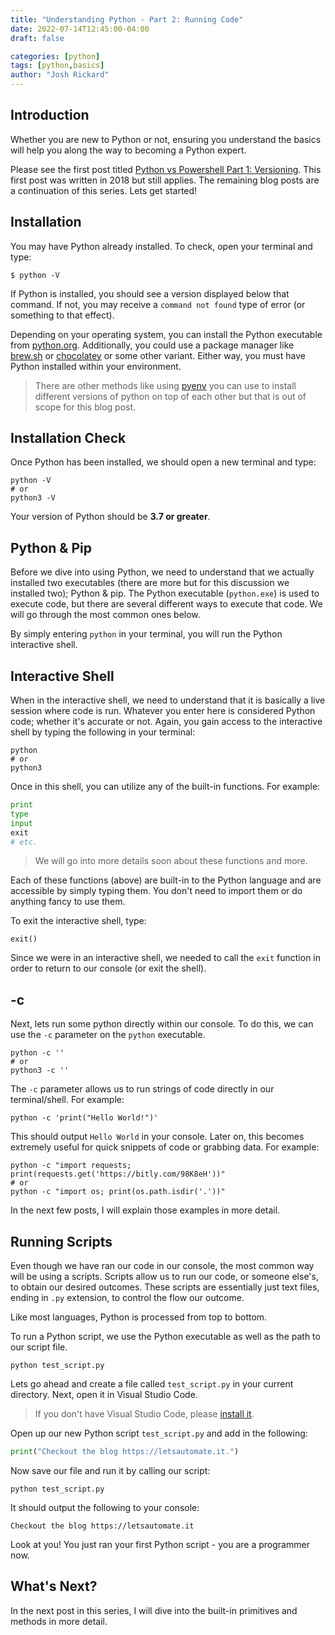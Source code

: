 ```yaml
---
title: "Understanding Python - Part 2: Running Code"
date: 2022-07-14T12:45:00-04:00
draft: false

categories: [python]
tags: [python,basics]
author: "Josh Rickard"
---
```


## Introduction

Whether you are new to Python or not, ensuring you understand the basics will help you along the way to becoming a Python expert.

Please see the first post titled [Python vs Powershell Part 1: Versioning](). This first post was written in 2018 but still applies. The remaining blog posts are a continuation of this series. Lets get started!

## Installation

You may have Python already installed. To check, open your terminal and type:

```console
$ python -V
```

If Python is installed, you should see a version displayed below that command. If not, you may receive a `command not found` type of error (or something to that effect).

Depending on your operating system, you can install the Python executable from [python.org](https://python.org). Additionally, you could use a package manager like [brew.sh](https://brew.sh) or [chocolatey](https://chocolately.org) or some other variant. Either way, you must have Python installed within your environment.

> There are other methods like using [pyenv](https://realpython.com/intro-to-pyenv/) you can use to install different versions of python on top of each other but that is out of scope for this blog post.

## Installation Check

Once Python has been installed, we should open a new terminal and type:

```console
python -V
# or 
python3 -V
```

Your version of Python should be **3.7 or greater**.

## Python & Pip

Before we dive into using Python, we need to understand that we actually installed two executables (there are more but for this discussion we installed two); Python & pip. The Python executable (`python.exe`) is used to execute code, but there are several different ways to execute that code. We will go through the most common ones below.

By simply entering `python` in your terminal, you will run the Python interactive shell.

## Interactive Shell

When in the interactive shell, we need to understand that it is basically a live session where code is run. Whatever you enter here is considered Python code; whether it's accurate or not. Again, you gain access to the interactive shell by typing the following in your terminal:

```console
python
# or
python3
```

Once in this shell, you can utilize any of the built-in functions. For example:

```python
print
type
input
exit
# etc.
```

> We will go into more details soon about these functions and more.

Each of these functions (above) are built-in to the Python language and are accessible by simply typing them. You don't need to import them or do anything fancy to use them. 

To exit the interactive shell, type:

```console
exit()
```

Since we were in an interactive shell, we needed to call the `exit` function in order to return to our console (or exit the shell).

## -c

Next, lets run some python directly within our console. To do this, we can use the `-c` parameter on the `python` executable.

```console
python -c ''
# or 
python3 -c ''
```

The `-c` parameter allows us to run strings of code directly in our terminal/shell. For example:

```console
python -c 'print("Hello World!")'
```

This should output `Hello World` in your console. Later on, this becomes extremely useful for quick snippets of code or grabbing data. For example:

```console
python -c "import requests; print(requests.get('https://bitly.com/98K8eH'))"
# or 
python -c "import os; print(os.path.isdir('.'))"
```

In the next few posts, I will explain those examples in more detail.

## Running Scripts

Even though we have ran our code in our console, the most common way will be using a scripts. Scripts allow us to run our code, or someone else's, to obtain our desired outcomes. These scripts are essentially just text files, ending in `.py` extension, to control the flow our outcome.

Like most languages, Python is processed from top to bottom. 

To run a Python script, we use the Python executable as well as the path to our script file.

```console
python test_script.py
```

Lets go ahead and create a file called `test_script.py` in your current directory. Next, open it in Visual Studio Code.

> If you don't have Visual Studio Code, please [install it](https://code.visualstudio.com/download).

Open up our new Python script `test_script.py` and add in the following:

```python
print("Checkout the blog https://letsautomate.it.")
```

Now save our file and run it by calling our script:

```console
python test_script.py
```

It should output the following to your console:

```output
Checkout the blog https://letsautomate.it
```

Look at you! You just ran your first Python script - you are a programmer now.

## What's Next?

In the next post in this series, I will dive into the built-in primitives and methods in more detail.
